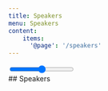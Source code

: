 ```yaml
---
title: Speakers
menu: Speakers
content:
    items:
      '@page': '/speakers'
---
```

<div class="measure">
    <input type="range" class="slider max_scale" oninput="set_state('max_scale', this.value)" onchange="set_state('max_scale', this.value)">
</div>
## Speakers

